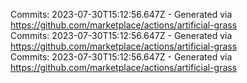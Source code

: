 Commits: 2023-07-30T15:12:56.647Z - Generated via https://github.com/marketplace/actions/artificial-grass
<br>
Commits: 2023-07-30T15:12:56.647Z - Generated via https://github.com/marketplace/actions/artificial-grass
<br>
Commits: 2023-07-30T15:12:56.647Z - Generated via https://github.com/marketplace/actions/artificial-grass
<br>
